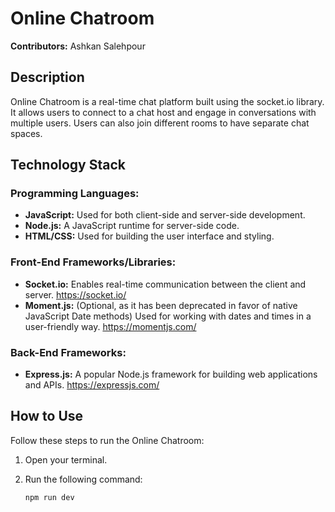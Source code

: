 # Online Chatroom

**Contributors:** Ashkan Salehpour

## Description

Online Chatroom is a real-time chat platform built using the socket.io library. It allows users to connect to a chat host and engage in conversations with multiple users. Users can also join different rooms to have separate chat spaces.

## Technology Stack

### Programming Languages:

- **JavaScript:** Used for both client-side and server-side development.
- **Node.js:** A JavaScript runtime for server-side code.
- **HTML/CSS:** Used for building the user interface and styling.

### Front-End Frameworks/Libraries:

- **Socket.io:** Enables real-time communication between the client and server. https://socket.io/
- **Moment.js:** (Optional, as it has been deprecated in favor of native JavaScript Date methods) Used for working with dates and times in a user-friendly way. https://momentjs.com/

### Back-End Frameworks:

- **Express.js:** A popular Node.js framework for building web applications and APIs. https://expressjs.com/

## How to Use

Follow these steps to run the Online Chatroom:

1. Open your terminal.
2. Run the following command:

   ```bash
   npm run dev
